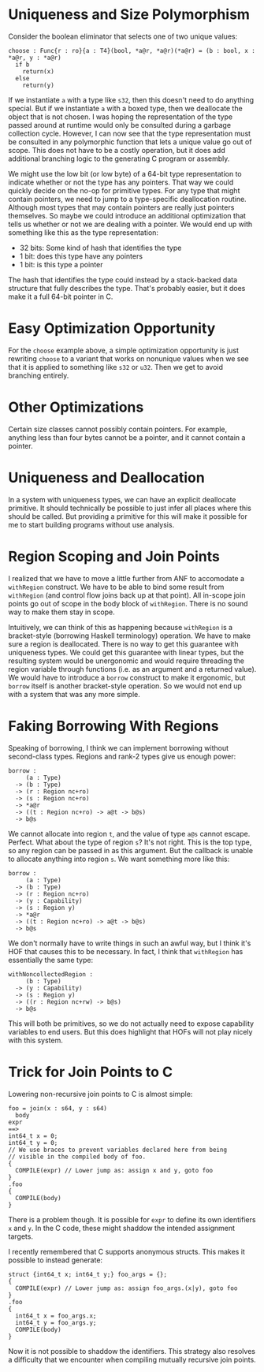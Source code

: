 # Uniqueness and Size Polymorphism

Consider the boolean eliminator that selects one of two unique values:

    choose : Func{r : ro}{a : T4}(bool, *a@r, *a@r)(*a@r) = (b : bool, x : *a@r, y : *a@r)
      if b
        return(x)
      else
        return(y)

If we instantiate `a` with a type like `s32`, then this doesn't need to
do anything special. But if we instantiate `a` with a boxed type, then
we deallocate the object that is not chosen. I was hoping the representation
of the type passed around at runtime would only be consulted during a garbage
collection cycle. However, I can now see that the type representation must
be consulted in any polymorphic function that lets a unique value go out
of scope. This does not have to be a costly operation, but it does add
additional branching logic to the generating C program or assembly.

We might use the low bit (or low byte) of a 64-bit type representation to
indicate whether or not the type has any pointers. That way we could quickly
decide on the no-op for primitive types. For any type that might contain
pointers, we need to jump to a type-specific deallocation routine. Although
most types that may contain pointers are really just pointers themselves.
So maybe we could introduce an additional optimization that tells us
whether or not we are dealing with a pointer. We would end up with
something like this as the type representation:

* 32 bits: Some kind of hash that identifies the type
* 1 bit: does this type have any pointers
* 1 bit: is this type a pointer

The hash that identifies the type could instead by a stack-backed data
structure that fully describes the type. That's probably easier, but it
does make it a full 64-bit pointer in C.

# Easy Optimization Opportunity

For the `choose` example above, a simple optimization opportunity is
just rewriting `choose` to a variant that works on nonunique values
when we see that it is applied to something like `s32` or `u32`. Then
we get to avoid branching entirely.

# Other Optimizations

Certain size classes cannot possibly contain pointers. For example,
anything less than four bytes cannot be a pointer, and it cannot
contain a pointer.

# Uniqueness and Deallocation

In a system with uniqueness types, we can have an explicit deallocate
primitive. It should technically be possible to just infer all places
where this should be called. But providing a primitive for this will
make it possible for me to start building programs without use analysis.

# Region Scoping and Join Points

I realized that we have to move a little further from ANF to accomodate
a `withRegion` construct. We have to be able to bind some result from
`withRegion` (and control flow joins back up at that point). All in-scope
join points go out of scope in the body block of `withRegion`. There
is no sound way to make them stay in scope.

Intuitively, we can think of this as happening because `withRegion`
is a bracket-style (borrowing Haskell terminology) operation. We have
to make sure a region is deallocated. There is no way to get this
guarantee with uniqueness types. We could get this guarantee with
linear types, but the resulting system would be unergonomic and would
require threading the region variable through functions (i.e. as an
argument and a returned value). We would have to introduce a `borrow`
construct to make it ergonomic, but `borrow` itself is another
bracket-style operation. So we would not end up with a system that
was any more simple.

# Faking Borrowing With Regions

Speaking of borrowing, I think we can implement borrowing without second-class
types. Regions and rank-2 types give us enough power:

    borrow :
         (a : Type)
      -> (b : Type)
      -> (r : Region nc+ro)
      -> (s : Region nc+ro)
      -> *a@r
      -> ((t : Region nc+ro) -> a@t -> b@s)
      -> b@s

We cannot allocate into region `t`, and the value of type `a@s` cannot escape.
Perfect. What about the type of region `s`? It's not right. This is the top
type, so any region can be passed in as this argument. But the callback
is unable to allocate anything into region `s`. We want something more like
this:

    borrow :
         (a : Type)
      -> (b : Type)
      -> (r : Region nc+ro)
      -> (y : Capability)
      -> (s : Region y)
      -> *a@r
      -> ((t : Region nc+ro) -> a@t -> b@s)
      -> b@s

We don't normally have to write things in such an awful way, but I think
it's HOF that causes this to be necessary. In fact, I think that `withRegion`
has essentially the same type:

    withNoncollectedRegion :
         (b : Type)
      -> (y : Capability)
      -> (s : Region y)
      -> ((r : Region nc+rw) -> b@s)
      -> b@s

This will both be primitives, so we do not actually need to expose capability
variables to end users. But this does highlight that HOFs will not play nicely
with this system.

# Trick for Join Points to C

Lowering non-recursive join points to C is almost simple:

    foo = join(x : s64, y : s64)
      body
    expr
    ==>
    int64_t x = 0;
    int64_t y = 0;
    // We use braces to prevent variables declared here from being
    // visible in the compiled body of foo.
    {
      COMPILE(expr) // Lower jump as: assign x and y, goto foo
    }
    .foo
    {
      COMPILE(body)
    }

There is a problem though. It is possible for `expr` to define
its own identifiers `x` and `y`. In the C code, these might shaddow
the intended assignment targets.

I recently remembered that C supports anonymous structs. This makes
it possible to instead generate:

    struct {int64_t x; int64_t y;} foo_args = {};
    {
      COMPILE(expr) // Lower jump as: assign foo_args.(x|y), goto foo
    }
    .foo
    {
      int64_t x = foo_args.x;
      int64_t y = foo_args.y;
      COMPILE(body)
    }

Now it is not possible to shaddow the identifiers. This strategy also
resolves a difficulty that we encounter when compiling mutually recursive
join points.
